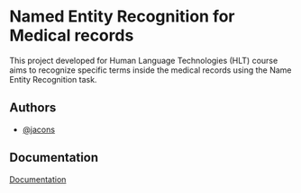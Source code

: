 
# Named Entity Recognition for Medical records

This project developed for Human Language Technologies (HLT) course aims to recognize specific terms inside the medical records using the Name Entity Recognition task.
## Authors

- [@jacons](https://github.com/jacons)


## Documentation

[Documentation](https://linktodocumentation)

